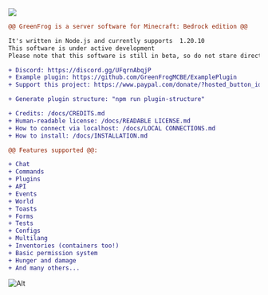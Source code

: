 <img src="https://cdn.discordapp.com/icons/1027320700022825030/18452bb7b7a051ca651b2c9b2c817846.webp?size=128">

```diff
@@ GreenFrog is a server software for Minecraft: Bedrock edition @@

It's written in Node.js and currently supports  1.20.10
This software is under active development
Please note that this software is still in beta, so do not stare directly at the bugs!

+ Discord: https://discord.gg/UFqrnAbqjP
+ Example plugin: https://github.com/GreenFrogMCBE/ExamplePlugin
+ Support this project: https://www.paypal.com/donate/?hosted_button_id=EMT6MHNNL3KBQ

+ Generate plugin structure: "npm run plugin-structure"

+ Credits: /docs/CREDITS.md
+ Human-readable license: /docs/READABLE LICENSE.md
+ How to connect via localhost: /docs/LOCAL CONNECTIONS.md
+ How to install: /docs/INSTALLATION.md

@@ Features supported @@:

+ Chat
+ Commands
+ Plugins
+ API
+ Events
+ World
+ Toasts
+ Forms
+ Tests
+ Configs
+ Multilang
+ Inventories (containers too!)
+ Basic permission system
+ Hunger and damage
+ And many others...
```

![Alt](https://repobeats.axiom.co/api/embed/ff82e6d76083a1934305e3b40714b01604df4e92.svg "Repobeats analytics image")
